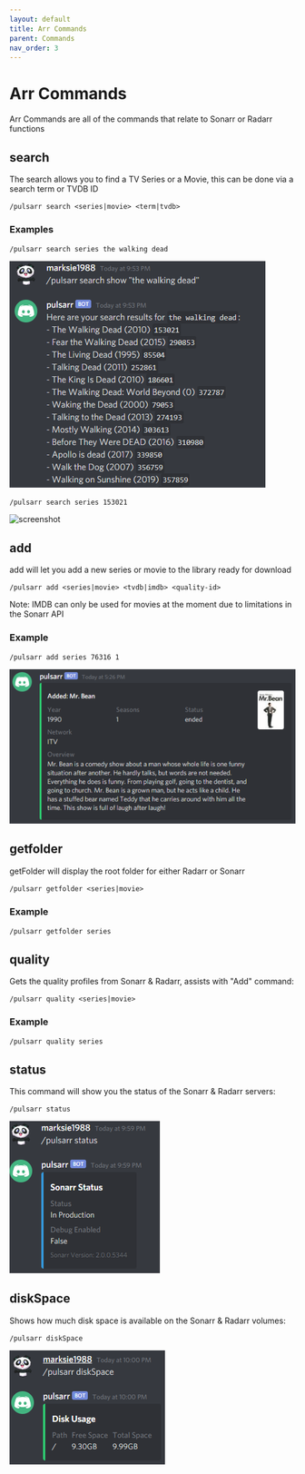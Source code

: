 ```yaml
---
layout: default
title: Arr Commands
parent: Commands
nav_order: 3
---
```


# Arr Commands

Arr Commands are all of the commands that relate to Sonarr or Radarr functions

## search

The search allows you to find a TV Series or a Movie, this can be done via
a search term or TVDB ID

```shell
/pulsarr search <series|movie> <term|tvdb>
```

### Examples

```shell
/pulsarr search series the walking dead
```

![screenshot](../assets/images/screenshots/search-term.png)

```shell
/pulsarr search series 153021
```

![screenshot](../assets/images/screenshots/search-153021.png)

## add

add will let you add a new series or movie to the library ready for download

```shell
/pulsarr add <series|movie> <tvdb|imdb> <quality-id>
```

Note: IMDB can only be used for movies at the moment due to limitations in the Sonarr API

### Example

```shell
/pulsarr add series 76316 1
```

![screenshot](../assets/images/screenshots/add-76316.png)

## getfolder

getFolder will display the root folder for either Radarr or Sonarr

```shell
/pulsarr getfolder <series|movie>
```

### Example

```shell
/pulsarr getfolder series
```

## quality

Gets the quality profiles from Sonarr & Radarr, assists with "Add" command:

```shell
/pulsarr quality <series|movie>
```

### Example

```shell
/pulsarr quality series
```

## status

This command will show you the status of the Sonarr & Radarr servers:

```shell
/pulsarr status
```

![screenshot](../assets/images/screenshots/status.png)

## diskSpace

Shows how much disk space is available on the Sonarr & Radarr volumes:

```shell
/pulsarr diskSpace
```

![screenshot](../assets/images/screenshots/diskSpace.png)
